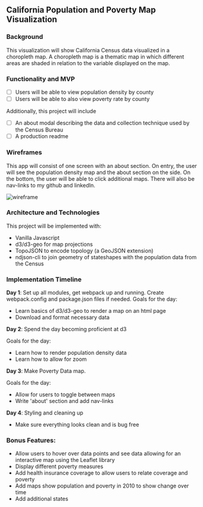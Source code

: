 ## California Population and Poverty Map Visualization

### Background

This visualization will show California Census data visualized in a choropleth map. A choropleth map is a thematic map in which different areas are shaded in relation to the variable displayed on the map.

### Functionality and MVP

- [ ] Users will be able to view population density by county
- [ ] Users will be able to also view poverty rate by county

Additionally, this project will include
- [ ] An about modal describing the data and collection technique used by the Census Bureau
- [ ] A production readme

### Wireframes

This app will consist of one screen with an about section. On entry, the user will see the population density map and the about section on the side. On the bottom, the user will be able to click additional maps. There will also be nav-links to my github and linkedIn.

![wireframe](images/DataViz.png)

### Architecture and Technologies

This project will be implemented with:

- Vanilla Javascript
- d3/d3-geo for map projections
- TopoJSON to encode topology (a GeoJSON extension)
- ndjson-cli to join geometry of stateshapes with the population data from the Census

### Implementation Timeline

**Day 1**: Set up all modules, get webpack up and running. Create webpack.config and package.json files if needed.
Goals for the day:
- Learn basics of d3/d3-geo to render a map on an html page
- Download and format necessary data

**Day 2**: Spend the day becoming proficient at d3

Goals for the day:
- Learn how to render population density data
- Learn how to allow for zoom

**Day 3**: Make Poverty Data map.

Goals for the day:

- Allow for users to toggle between maps
- Write 'about' section and add nav-links

**Day 4**: Styling and cleaning up

- Make sure everything looks clean and is bug free

### Bonus Features:

- Allow users to hover over data points and see data allowing for an interactive map using the Leaflet library 
- Display different poverty measures
- Add health insurance coverage to allow users to relate coverage and poverty  
- Add maps show population and poverty in 2010 to show change over time
- Add additional states
